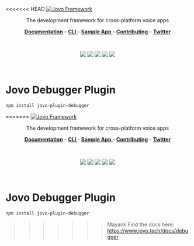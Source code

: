 <<<<<<< HEAD
[![Jovo Framework](../docs/img/jovo-header.png)](https://www.jovo.tech)

<p align="center">The development framework for cross-platform voice apps</p>

<p align="center">
<a href="https://www.jovo.tech/docs/"><strong>Documentation</strong></a> -
<a href="https://github.com/jovotech/jovo-cli"><strong>CLI </strong></a> -
<a href="https://github.com/jovotech/jovo-sample-voice-app-nodejs"><strong>Sample App </strong></a> - <a href="https://github.com/jovotech/jovo-framework/tree/master/.github/CONTRIBUTING.md"><strong>Contributing</strong></a> - <a href="https://twitter.com/jovotech"><strong>Twitter</strong></a></p>
<br/>

<p align="center">
<a href="https://travis-ci.org/jovotech/jovo-framework" target="_blank"><img src="https://travis-ci.org/jovotech/jovo-framework.svg?branch=master"></a>
<a href="https://www.npmjs.com/package/jovo-framework" target="_blank"><img src="https://badge.fury.io/js/jovo-framework.svg"></a>
<a href="./CONTRIBUTING.md"><img src="https://img.shields.io/badge/PRs-welcome-brightgreen.svg"></a>
<a href="https://slackin-uwinbxqkfx.now.sh" target="_blank"><img src="https://slackin-uwinbxqkfx.now.sh/badge.svg"></a>
<a href="https://twitter.com/intent/tweet?text=🔈 Build cross-platform voice apps for Alexa and Google Assistant with @jovotech https://github.com/jovotech/jovo-framework/" target="_blank"><img src="https://img.shields.io/twitter/url/http/shields.io.svg?style=social"></a>
</p>
<br/>

# Jovo Debugger Plugin

```sh
npm install jovo-plugin-debugger
```

=======
[![Jovo Framework](../docs/img/jovo-header.png)](https://www.jovo.tech)

<p align="center">The development framework for cross-platform voice apps</p>

<p align="center">
<a href="https://www.jovo.tech/docs/"><strong>Documentation</strong></a> -
<a href="https://github.com/jovotech/jovo-cli"><strong>CLI </strong></a> -
<a href="https://github.com/jovotech/jovo-sample-voice-app-nodejs"><strong>Sample App </strong></a> - <a href="https://github.com/jovotech/jovo-framework/tree/master/.github/CONTRIBUTING.md"><strong>Contributing</strong></a> - <a href="https://twitter.com/jovotech"><strong>Twitter</strong></a></p>
<br/>

<p align="center">
<a href="https://travis-ci.org/jovotech/jovo-framework" target="_blank"><img src="https://travis-ci.org/jovotech/jovo-framework.svg?branch=master"></a>
<a href="https://www.npmjs.com/package/jovo-framework" target="_blank"><img src="https://badge.fury.io/js/jovo-framework.svg"></a>
<a href="./CONTRIBUTING.md"><img src="https://img.shields.io/badge/PRs-welcome-brightgreen.svg"></a>
<a href="https://slackin-uwinbxqkfx.now.sh" target="_blank"><img src="https://slackin-uwinbxqkfx.now.sh/badge.svg"></a>
<a href="https://twitter.com/intent/tweet?text=🔈 Build cross-platform voice apps for Alexa and Google Assistant with @jovotech https://github.com/jovotech/jovo-framework/" target="_blank"><img src="https://img.shields.io/twitter/url/http/shields.io.svg?style=social"></a>
</p>
<br/>

# Jovo Debugger Plugin

```sh
npm install jovo-plugin-debugger
```

>>>>>>> Mayank
Find the docs here: https://www.jovo.tech/docs/debugger